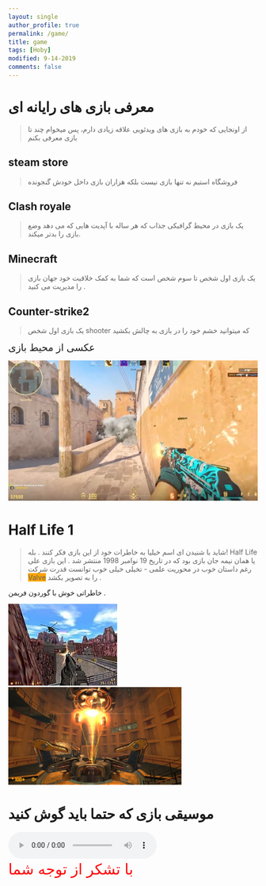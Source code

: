 ```yaml
---
layout: single
author_profile: true
permalink: /game/
title: game
tags: [Hoby]
modified: 9-14-2019
comments: false
---
```


# معرفی بازی های رایانه ای
> از اونجایی که خودم به بازی های ویدئویی علاقه زیادی دارم، پس میخوام چند تا بازی معرفی بکنم


## steam store
> فروشگاه استیم نه تنها بازی نیست بلکه هزاران بازی  داخل خودش گنجونده


## Clash royale
> یک بازی در محیط گرافیکی جذاب که هر ساله با آپدیت هایی که می دهد وضع بازی را بدتر میکند.

## Minecraft
> یک بازی اول شخص تا سوم شخص است که شما به کمک خلاقیت خود جهان بازی را مدیریت می کنید .


## Counter-strike2
>یک بازی اول شخص shooter که میتوانید خشم خود را در بازی به چالش بکشید

<div style = "text-align : left ; font-size : 20px ;"> عکسی از محیط بازی</div>

![cs2](./assets/images/cs2.PNG)

# Half Life 1
>شاید با شنیدن ای اسم خیلیا به خاطرات خود از این بازی فکر کنند . بله!  Half Life  یا همان نیمه جان
بازی بود که در تاریخ 19 نوامبر 1998  منتشر شد .
این بازی علی رغم داستان خوب در محوریت علمی - تخیلی خیلی خوب توانست  قدرت شرکت <span style ="background-color : orange ;">Valve</span> را به تصویر بکشد .

 خاطراتی خوش با گوردون فریمن .


 ![hl1](./assets/images/half%20-%20life.jpg) <img src="./assets/images/black-messa.webp" width="350" />


# موسیقی بازی که حتما باید گوش کنید
<audio controls>
  <source src="./assets/audio/adrenaline_horror_halflife1.mp3" type="audio/mp3">
  <source src="./assets/audio/adrenaline_horror_halflife1.ogg" type="audio/ogg">
</audio>

<div style="text-align : left ; font-size : 30px ; color : red ;"> با تشکر از توجه شما </div>

